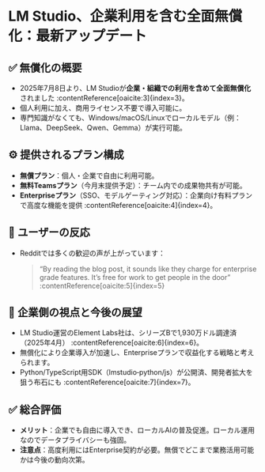 # LM Studio、企業利用を含む全面無償化：最新アップデート

## ✅ 無償化の概要
- 2025年7月8日より、LM Studioが**企業・組織での利用を含めて全面無償化**されました :contentReference[oaicite:3]{index=3}。
- 個人利用に加え、商用ライセンス不要で導入可能に。
- 専門知識がなくても、Windows/macOS/Linuxでローカルモデル（例：Llama、DeepSeek、Qwen、Gemma）が実行可能。

## ⚙️ 提供されるプラン構成
- **無償プラン**：個人・企業で自由に利用可能。
- **無料Teamsプラン**（今月末提供予定）：チーム内での成果物共有が可能。
- **Enterpriseプラン**（SSO、モデルゲーティング対応）：企業向け有料プランで高度な機能を提供 :contentReference[oaicite:4]{index=4}。
  
## 💬 ユーザーの反応
- Redditでは多くの歓迎の声が上がっています：
  > “By reading the blog post, it sounds like they charge for enterprise grade features. It’s free for work to get people in the door” :contentReference[oaicite:5]{index=5}

## 💼 企業側の視点と今後の展望
- LM Studio運営のElement Labs社は、シリーズBで1,930万ドル調達済（2025年4月） :contentReference[oaicite:6]{index=6}。
- 無償化により企業導入が加速し、Enterpriseプランで収益化する戦略と考えられます。
- Python/TypeScript用SDK（lmstudio‑python/js）が公開済、開発者拡大を狙う布石にも :contentReference[oaicite:7]{index=7}。

## ✅ 総合評価
- **メリット**：企業でも自由に導入でき、ローカルAIの普及促進。ローカル運用なのでデータプライバシーも強固。
- **注意点**：高度利用にはEnterprise契約が必要。無償でどこまで業務活用可能かは今後の動向次第。

